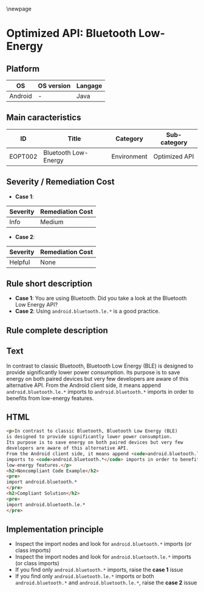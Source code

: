 \newpage

# Optimized API: Bluetooth Low-Energy

## Platform

|   OS     | OS version |  Langage  |
|----------|------------|-----------|
| Android  | -          |  Java     |

## Main caracteristics

|   ID    | Title                | Category    | Sub-category   |
|---------|----------------------|-------------|----------------|
| EOPT002 | Bluetooth Low-Energy | Environment | Optimized API  |

## Severity / Remediation Cost

- **Case 1**:
  
| Severity | Remediation Cost |
|----------|------------------|
| Info     | Medium           |

- **Case 2**:

| Severity | Remediation Cost |
|----------|------------------|
| Helpful  | None             |

## Rule short description

- **Case 1**: You are using Bluetooth. Did you take a look at the Bluetooth Low Energy API?
- **Case 2**: Using `android.bluetooth.le.*` is a good practice.

## Rule complete description

## Text

In contrast to classic Bluetooth, Bluetooth Low Energy (BLE) is designed to provide significantly
lower power consumption. Its purpose is to save energy on both paired devices but very few developers
are aware of this alternative API. From the Android client side, it means append
`android.bluetooth.le.*` imports to `android.bluetooth.*` imports in order to benefits from low-energy features.

## HTML

```html
<p>In contrast to classic Bluetooth, Bluetooth Low Energy (BLE) 
is designed to provide significantly lower power consumption.
Its purpose is to save energy on both paired devices but very few 
developers are aware of this alternative API.
From the Android client side, it means append <code>android.bluetooth.le.*</code> 
imports to <code>android.bluetooth.*</code> imports in order to benefits from 
low-energy features.</p>
<h2>Noncompliant Code Example</h2>
<pre>
import android.bluetooth.*
</pre>
<h2>Compliant Solution</h2>
<pre>
import android.bluetooth.le.*
</pre>
```

## Implementation principle

- Inspect the import nodes and look for `android.bluetooth.*` imports (or class imports)
- Inspect the import nodes and look for `android.bluetooth.le.*` imports (or class imports)
- If you find only `android.bluetooth.*` imports, raise the **case 1** issue
- If you find only `android.bluetooth.le.*` imports or both `android.bluetooth.*`
  and `android.bluetooth.le.*`, raise the **case 2** issue
